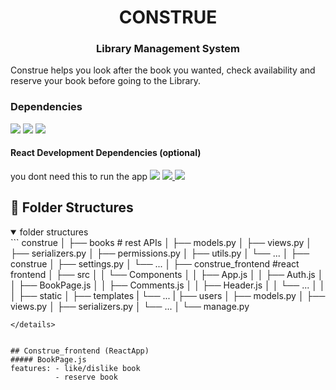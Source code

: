 <h1 align="center"> CONSTRUE </h1>
<h3 align="center"> Library Management System </h3>

Construe helps you look after the book you wanted, check availability and reserve your book before going to the Library.


### Dependencies
<a href="https://python.org" target="_blank"><img src="https://img.shields.io/badge/Python-3.6++-green" /></a>
<a href="https://www.djangoproject.com/"><img src="https://img.shields.io/badge/Django-3.2-green" /></a>
<a href="https://www.django-rest-framework.org/"><img src="https://img.shields.io/badge/django--rest--framework-3.12-green" /></a>

#### React Development Dependencies (optional)
you dont need this to run the app
<a href="https://nodejs.org/"><img src="https://img.shields.io/badge/Nodejs-15.6.0-green" /></a>
<a href="https://reactjs.org"><img src="https://img.shields.io/badge/React-17.0.2-green" /> </a>
<a href="https://reactrouter.com/"><img src="https://img.shields.io/badge/react--router--dom-5-green" /></a>



## 🌵 Folder Structures
<details open="open">
          <summary>folder structures</summary>
```
construe
│
├── books               # rest APIs
│     ├── models.py 
│     ├── views.py
│     ├── serializers.py
│     ├── permissions.py
│     ├── utils.py
│     └── ...
│ 
├── construe
│     ├── settings.py
│     └── ...
│
├── construe_frontend   #react frontend
│     ├── src
│     │    └── Components
│     │            ├── App.js
│     │            ├── Auth.js
│     │            ├── BookPage.js
│     │            ├── Comments.js
│     │            ├── Header.js
│     │            └── ...
│     │
│     ├── static
│     ├── templates
|     └── ...
|
├── users     
│     ├── models.py 
│     ├── views.py
│     ├── serializers.py
│     └── ...
│
└── manage.py

```
</details>


## Construe_frontend (ReactApp)
##### BookPage.js
features: - like/dislike book
          - reserve book
      

